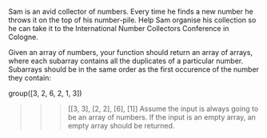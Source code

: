 Sam is an avid collector of numbers. Every time he finds a new number he throws it on the top of his number-pile. Help Sam organise his collection so he can take it to the International Number Collectors Conference in Cologne.

Given an array of numbers, your function should return an array of arrays, where each subarray contains all the duplicates of a particular number. Subarrays should be in the same order as the first occurence of the number they contain:

group([3, 2, 6, 2, 1, 3])
>>> [[3, 3], [2, 2], [6], [1]]
Assume the input is always going to be an array of numbers. If the input is an empty array, an empty array should be returned.

